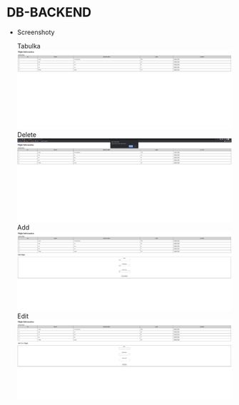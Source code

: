 # DB-BACKEND
- Screenshoty

  Tabulka ![SQL_PHP](PICTURE\table.png)
  Delete ![SQL_PHP](PICTURE\delete.png)
  Add ![SQL_PHP](PICTURE\add.png)
  Edit ![SQL_PHP](PICTURE\edit.png)
  